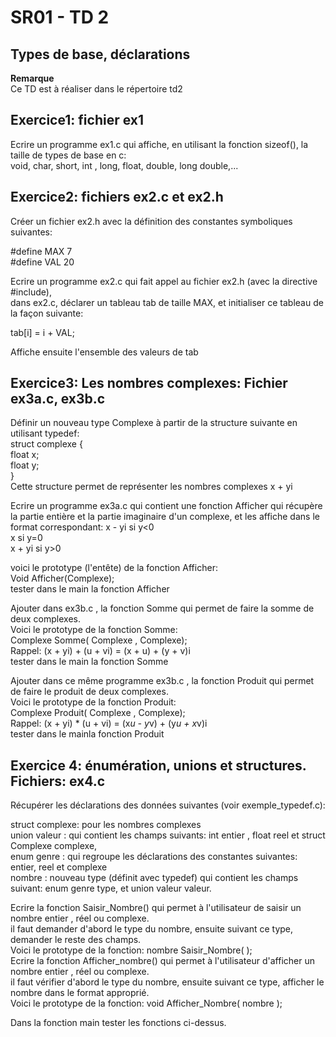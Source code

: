 # SR01 - TD 2

## Types de base, déclarations  

**Remarque**  
Ce TD est à réaliser dans le répertoire td2  


## Exercice1: fichier ex1

Ecrire un programme ex1.c qui affiche, en utilisant la fonction sizeof(), la taille de types de base en c:  
void, char, short, int , long, float, double, long double,...  


## Exercice2: fichiers ex2.c et ex2.h  

Créer un fichier ex2.h avec la définition des constantes symboliques suivantes:  

#define MAX 7  
#define VAL 20  

Ecrire un programme ex2.c qui fait appel au fichier ex2.h (avec la directive #include),  
dans ex2.c, déclarer un tableau tab de taille MAX, et initialiser ce tableau de la façon suivante:  

tab[i] = i + VAL;  

Affiche ensuite l'ensemble des valeurs de tab  


## Exercice3: Les nombres complexes: Fichier ex3a.c, ex3b.c  

Définir un nouveau type Complexe à partir de la structure suivante en utilisant typedef:  
     struct complexe {  
                            float  x;  
                            float  y;  
                          }  
Cette structure permet de représenter les nombres complexes x + yi  

Ecrire un programme ex3a.c qui contient une fonction Afficher qui récupère la partie entière et la partie imaginaire d'un complexe, et les affiche dans le format correspondant:
x - yi     si y<0  
x           si y=0  
x + yi    si y>0  

voici le prototype (l'entête) de la fonction Afficher:  
               Void  Afficher(Complexe);       
tester dans le main la fonction Afficher

Ajouter dans ex3b.c , la fonction Somme qui permet de faire la somme de deux complexes.  
Voici le prototype de la fonction Somme:  
              Complexe  Somme( Complexe , Complexe);  
Rappel:  (x + yi) + (u + vi) = (x + u) + (y + v)i  
tester dans le main la fonction Somme  

Ajouter dans ce même programme ex3b.c , la fonction Produit qui permet de faire le produit de deux complexes.  
Voici le prototype de la fonction Produit:  
              Complexe  Produit( Complexe , Complexe);  
Rappel:  (x + yi) * (u + vi) = (x*u - y*v) + (y*u + x*v)i  
tester dans le mainla fonction Produit  


## Exercice 4: énumération, unions et structures.  Fichiers: ex4.c  

Récupérer les déclarations des données suivantes (voir exemple_typedef.c):  

struct complexe: pour les nombres complexes  
union valeur : qui contient les champs suivants: int entier , float reel  et struct Complexe complexe,  
enum genre : qui regroupe les déclarations des constantes suivantes: entier, reel et complexe  
nombre : nouveau type (définit avec typedef) qui contient les champs suivant: enum genre type, et union valeur valeur.  


Ecrire la fonction Saisir_Nombre() qui permet à l'utilisateur de saisir un nombre entier , réel ou complexe.  
il faut demander d'abord le type du nombre, ensuite suivant ce type, demander le reste des champs.  
Voici le prototype de la fonction:   nombre  Saisir_Nombre( );  
Ecrire la fonction Afficher_nombre() qui permet à l'utilisateur d'afficher un nombre entier , réel ou complexe.  
il faut vérifier d'abord le type du nombre, ensuite suivant ce type, afficher le nombre dans le format approprié.  
Voici le prototype de la fonction:   void  Afficher_Nombre( nombre );  

Dans la fonction main tester les fonctions ci-dessus.  

